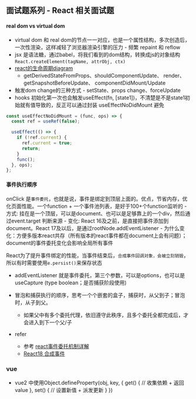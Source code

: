 ## 面试题系列 - React 相关面试题


#### real dom vs virtual dom
- virtual dom 和 real dom的节点一一对应，也是一个属性结构，多次创造后，一次性渲染，这样减轻了浏览器渲染引擎的压力 - 频繁 repaint 和 reflow
- jsx 是语法糖，通过babel，将我们看到的dom结构，转换成js的对象结构 `React.createElement(tagName, attrObj, ctx)`
- [react的生命周期diagram](https://projects.wojtekmaj.pl/react-lifecycle-methods-diagram/)
  - getDerivedStateFromProps、shouldComponentUpdate、 render、 getSnapshotBeforeUpdate、 componentDidMount/Update
- 触发dom change的三种方式 - setState、props change、forceUpdate
- hooks 初始化第一次也会触发useEffect(fn, [state1])，不清楚是不是state1初始就有值导致的，反正可以通过封装 useEffectNoDidMount 避免

```js
const useEffectNoDidMount = (func, ops) => {
  const ref = useRef(false);

  useEffect(() => {
    if (!ref.current) {
      ref.current = true;
      return;
    }
    func();
  }, ops);
};
```

#### 事件执行顺序
onClick 是`事件委托`，也就是说，事件是绑定到顶层上面的。优点，节省内存，优化页面性能。一个function + 一个事件池列表，是好于100+个function监听的
    - 方式: 挂在是一个顶层，可以是document、也可以是足够靠上的一个div，然后通过event.target 判断来源
    - 变化: React 16及之前，是直接把事件添加到document。React 17及以后，是通过rootNode.addEventListener
    - 为什么变化：方便多版本react共存（所有版本的react事件都在document上会有问题）；document的事件委托变化会影响全局所有事件

React为了提升事件绑定的性能，当事件结束后，`合成事件回调对象，会被立刻销毁`，所以有时需要使用`e.persist()`来保存状态

- addEventListener 就是事件委托，第三个参数，可以是options，也可以是useCapture (type boolean；是否捕获阶段使用)
- 冒泡和捕获执行的顺序，思考一个个嵌套的盒子，捕获时，从父到子；冒泡时，从子到父。
  - 如果父中有多个委托代理，依旧遵守此秩序，且多个委托全都完成后，才会进入到下一个父/子

- refer
  - 参考 [react事件委托机制详解](https://juejin.cn/post/6927981303313006599)
  - [React18 合成事件](https://juejin.cn/post/7183952097161773093?searchId=2023121312122986BC65F7D47F0C8FDB81)


### vue
- vue2 中使用Object.defineProperty(obj, key, {
  get() {
    // 收集依赖 + 返回value
  },
  set() {
    // 设置新值 + 派发更新
  }
})
